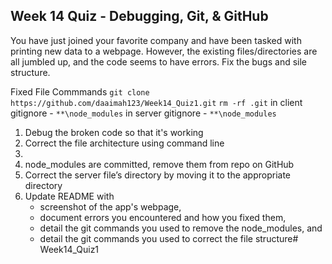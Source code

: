 ## Week 14 Quiz - Debugging, Git, & GitHub

You have just joined your favorite company and have been tasked with printing new data to a webpage. However, the existing files/directories are all jumbled up, and the code seems to have errors. Fix the bugs and sile structure. 

Fixed File Commmands
`git clone https://github.com/daaimah123/Week14_Quiz1.git`
`rm -rf .git`
in client gitignore  - `**\node_modules`
in server gitignore  - `**\node_modules`



1. Debug the broken code so that it's working
2. Correct the file architecture using command line
3.     
4. node_modules are committed, remove them from repo on GitHub
5. Correct the server file’s directory by moving it to the appropriate directory
6. Update README with
    - screenshot of the app's webpage, 
    - document errors you encountered and how you fixed them, 
    - detail the git commands you used to remove the node_modules, and
    - detail the git commands you used to correct the file structure# Week14_Quiz1
